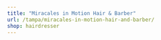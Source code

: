 ```yaml
---
title: "Miracales in Motion Hair & Barber"
url: /tampa/miracales-in-motion-hair-and-barber/
shop: hairdresser
---
```

